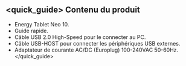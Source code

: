 ## <quick_guide> Contenu du produit
* Energy Tablet Neo 10.
* Guide rapide.
* Câble USB 2.0 High-Speed pour le connecter au PC.
* Câble USB-HOST pour connecter les périphériques USB externes.
* Adaptateur de courante AC/DC (Europlug) 100-240VAC 50-60Hz.
</quick_guide>
